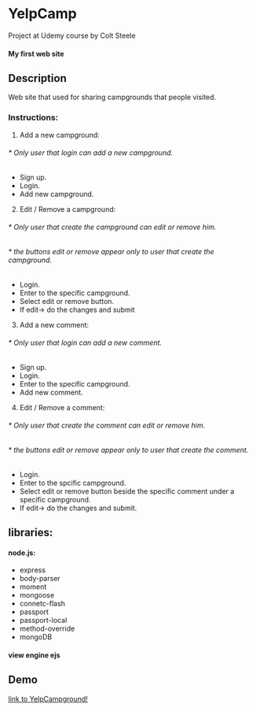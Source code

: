 # YelpCamp
Project at Udemy course by Colt Steele
#### My first web site

## Description
Web site that used for sharing  campgrounds that people visited.
### Instructions:
1. Add a new campground:
###### * Only user that login can add a new campground.
 * Sign up. 
 * Login.
 * Add new campground.
2. Edit / Remove a campground:
 ###### * Only user that create the campground can edit or remove him.
 ###### * the buttons edit or remove appear only to user that create the campground.
 * Login.
 * Enter to the specific campground.
 * Select edit or remove button.
 * If edit-> do the changes and submit
3. Add a new comment:
###### * Only user that login can add a new comment.
 * Sign up.
 * Login.
 * Enter to the specific campground.
 * Add new comment.
4. Edit / Remove a comment:
###### * Only user that create the comment can edit or remove him.
###### * the buttons edit or remove appear only to user that create the comment.
 * Login.
 * Enter to the spcific campground.
 * Select edit or remove button beside the specific comment under a specific campground.
 * If edit-> do the changes and submit.
 
## libraries:
#### node.js:
* express
* body-parser
* moment
* mongoose
* connetc-flash
* passport
* passport-local
* method-override
* mongoDB
#### view engine ejs
## Demo
[link to YelpCampground!](https://secure-inlet-40306.herokuapp.com/)
